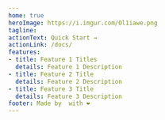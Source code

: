 ```yaml
---
home: true
heroImage: https://i.imgur.com/Ol1iawe.png
tagline: 
actionText: Quick Start →
actionLink: /docs/
features:
- title: Feature 1 Titles
  details: Feature 1 Description
- title: Feature 2 Title
  details: Feature 2 Description
- title: Feature 3 Title
  details: Feature 3 Description
footer: Made by  with ❤️
---
```

